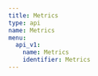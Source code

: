 ```yaml
---
title: Metrics
type: api
name: Metrics
menu:
  api_v1:
    name: Metrics
    identifier: Metrics
---
```

